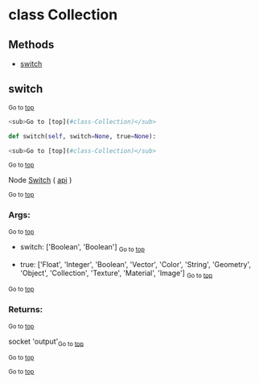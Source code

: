 # class Collection




## Methods

- [switch](#switch)

## switch

<sub>Go to [top](#class-Collection)</sub>

```python
<sub>Go to [top](#class-Collection)</sub>

def switch(self, switch=None, true=None):

<sub>Go to [top](#class-Collection)</sub>

```
<sub>Go to [top](#class-Collection)</sub>

Node [Switch](https://docs.blender.org/manual/en/latest/modeling/geometry_nodes/utilities/switch.html) ( [api](https://docs.blender.org/api/current/bpy.types.GeometryNodeSwitch.html) )

<sub>Go to [top](#class-Collection)</sub>

### Args:
<sub>Go to [top](#class-Collection)</sub>

- switch: ['Boolean', 'Boolean']
<sub>Go to [top](#class-Collection)</sub>

- true: ['Float', 'Integer', 'Boolean', 'Vector', 'Color', 'String', 'Geometry', 'Object', 'Collection', 'Texture', 'Material', 'Image']
<sub>Go to [top](#class-Collection)</sub>


<sub>Go to [top](#class-Collection)</sub>

### Returns:

<sub>Go to [top](#class-Collection)</sub>

  socket 'output'<sub>Go to [top](#class-Collection)</sub>


<sub>Go to [top](#class-Collection)</sub>


<sub>Go to [top](#class-Collection)</sub>

